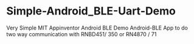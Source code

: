# Simple-Android_BLE-Uart-Demo
Very Simple MIT Appinventor  Android BLE Demo Android-BLE App to do two way communication with RNBD451/ 350 or RN4870 / 71
